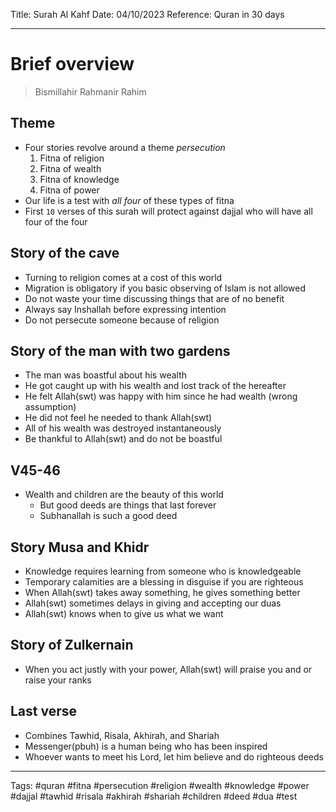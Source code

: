 Title: Surah Al Kahf
Date: 04/10/2023
Reference: Quran in 30 days

---

# Brief overview
> Bismillahir Rahmanir Rahim

## Theme
- Four stories revolve around a theme *persecution*
	1. Fitna of religion
	2. Fitna of wealth
	3. Fitna of knowledge
	4. Fitna of power
- Our life is a test with *all four* of these types of fitna
- First `10` verses of this surah will protect against dajjal who will have all four of the four

## Story of the cave
- Turning to religion comes at a cost of this world
- Migration is obligatory if you basic observing of Islam is not allowed
- Do not waste your time discussing things that are of no benefit
- Always say Inshallah before expressing intention
- Do not persecute someone because of religion

## Story of the man with two gardens
- The man was boastful about his wealth
- He got caught up with his wealth and lost track of the hereafter
- He felt Allah(swt) was happy with him since he had wealth (wrong assumption)
- He did not feel he needed to thank Allah(swt)
- All of his wealth was destroyed instantaneously
- Be thankful to Allah(swt) and do not be boastful

## V45-46
- Wealth and children are the beauty of this world
	- But good deeds are things that last forever
	- Subhanallah is such a good deed

## Story Musa and Khidr
- Knowledge requires learning from someone who is knowledgeable
- Temporary calamities are a blessing in disguise if you are righteous
- When Allah(swt) takes away something, he gives something better
- Allah(swt) sometimes delays in giving and accepting our duas
- Allah(swt) knows when to give us what we want

## Story of Zulkernain
- When you act justly with your power, Allah(swt) will praise you and or raise your ranks

## Last verse
- Combines Tawhid, Risala, Akhirah, and Shariah
- Messenger(pbuh) is a human being who has been inspired
- Whoever wants to meet his Lord, let him believe and do righteous deeds


---
Tags: #quran #fitna #persecution #religion #wealth #knowledge #power #dajjal #tawhid #risala #akhirah #shariah #children #deed #dua #test